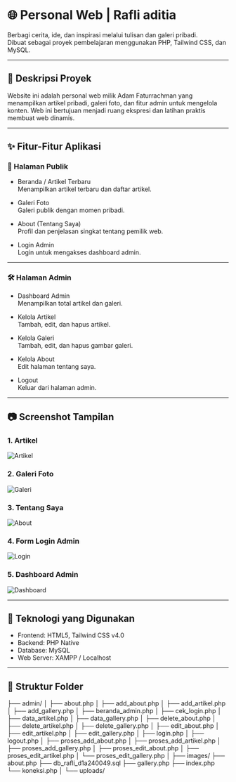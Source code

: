 # 🌐 Personal Web | Rafli aditia

Berbagi cerita, ide, dan inspirasi melalui tulisan dan galeri pribadi.  
Dibuat sebagai proyek pembelajaran menggunakan PHP, Tailwind CSS, dan MySQL.

---

## 📌 Deskripsi Proyek

Website ini adalah personal web milik Adam Faturrachman yang menampilkan artikel pribadi, galeri foto, dan fitur admin untuk mengelola konten. Web ini bertujuan menjadi ruang ekspresi dan latihan praktis membuat web dinamis.

---

## ✨ Fitur-Fitur Aplikasi

### 📝 Halaman Publik
- Beranda / Artikel Terbaru  
  Menampilkan artikel terbaru dan daftar artikel.

- Galeri Foto  
  Galeri publik dengan momen pribadi.

- About (Tentang Saya)  
  Profil dan penjelasan singkat tentang pemilik web.

- Login Admin  
  Login untuk mengakses dashboard admin.

---

### 🛠 Halaman Admin
- Dashboard Admin  
  Menampilkan total artikel dan galeri.

- Kelola Artikel  
  Tambah, edit, dan hapus artikel.

- Kelola Galeri  
  Tambah, edit, dan hapus gambar galeri.

- Kelola About  
  Edit halaman tentang saya.

- Logout  
  Keluar dari halaman admin.

---

## 📷 Screenshot Tampilan

### 1. Artikel  
![Artikel](screenshoot/artikel.png)

### 2. Galeri Foto  
![Galeri](screenshoot/gallery.png)

### 3. Tentang Saya  
![About](screenshoot/about.png)

### 4. Form Login Admin  
![Login](screenshoot/login.png)

### 5. Dashboard Admin  
![Dashboard](screenshoot/admin.png)

---

## 🧰 Teknologi yang Digunakan

- Frontend: HTML5, Tailwind CSS v4.0  
- Backend: PHP Native  
- Database: MySQL  
- Web Server: XAMPP / Localhost

---

## 📁 Struktur Folder
├── admin/
│   ├── about.php
│   ├── add_about.php
│   ├── add_artikel.php
│   ├── add_gallery.php
│   ├── beranda_admin.php
│   ├── cek_login.php
│   ├── data_artikel.php
│   ├── data_gallery.php
│   ├── delete_about.php
│   ├── delete_artikel.php
│   ├── delete_gallery.php
│   ├── edit_about.php
│   ├── edit_artikel.php
│   ├── edit_gallery.php
│   ├── login.php
│   ├── logout.php
│   ├── proses_add_about.php
│   ├── proses_add_artikel.php
│   ├── proses_add_gallery.php
│   ├── proses_edit_about.php
│   ├── proses_edit_artikel.php
│   └── proses_edit_gallery.php
│
├── images/
├── about.php
├── db_rafli_d1a240049.sql
├── gallery.php
├── index.php
└── koneksi.php
│
└── uploads/
